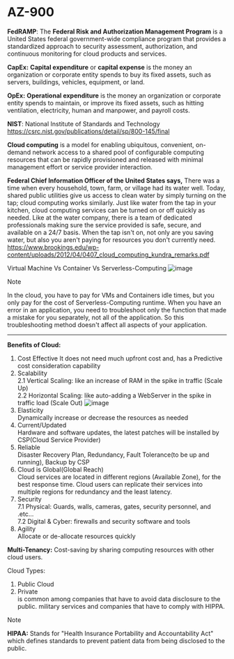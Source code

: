 # AZ-900
**FedRAMP**: The **Federal Risk and Authorization Management Program** is a United States federal government-wide compliance program that provides a standardized approach to security assessment, authorization, and continuous monitoring for cloud products and services.

**CapEx:** **Capital expenditure** or **capital expense** is the money an organization or corporate entity spends to buy its fixed assets, such as servers, buildings, vehicles, equipment, or land.

**OpEx:** **Operational expenditure** is the money an organization or corporate entity spends to maintain, or improve its fixed assets, such as hitting ventilation, electricity, human and manpower, and payroll costs.

**NIST**: National Institute of Standards and Technology https://csrc.nist.gov/publications/detail/sp/800-145/final

**Cloud computing** is a model for enabling ubiquitous, convenient, on-demand network access to a shared pool of configurable computing resources that can be rapidly provisioned and released with minimal management effort or service provider interaction. 

**Federal Chief Information Officer of the United States says,** There was a time when every household, town, farm, or village had its water well. Today, shared public utilities give us access to clean water by simply turning on the tap; cloud computing works similarly. Just like water from the tap in your kitchen, cloud computing services can be turned on or off quickly as needed. Like at the water company, there is a team of dedicated professionals making sure the service provided is safe, secure, and available on a 24/7 basis. When the tap isn't on, not only are you saving water, but also you aren't paying for resources you don't currently need.
https://www.brookings.edu/wp-content/uploads/2012/04/0407_cloud_computing_kundra_remarks.pdf

Virtual Machine Vs Container Vs Serverless-Computing
![image](https://github.com/mrkhorasani/AZ-900/assets/51242725/b21dbcaa-b007-4590-8c49-8bd9a403b62e)
> [!Note]  
> In the cloud, you have to pay for VMs and Containers idle times, but you only pay for the cost of Serverless-Computing runtime.
When you have an error in an application, you need to troubleshoot only the function that made a mistake for you separately, not all of the application. So this troubleshooting method doesn't affect all aspects of your application.

--------------
**Benefits of Cloud:**

1. Cost Effective
   It does not need much upfront cost and, has a Predictive cost consideration capability
2. Scalability <br>
   2.1 Vertical Scaling: like an increase of RAM in the spike in traffic (Scale Up) <br>
   2.2 Horizontal Scaling: like auto-adding a WebServer in the spike in traffic load (Scale Out)
   ![image](https://github.com/mrkhorasani/AZ-900/assets/51242725/6ff3da70-70e4-41c0-a590-1f758d74a046)
3. Elasticity<br>
   Dynamically increase or decrease the resources as needed 
4. Current/Updated<br>
   Hardware and software updates, the latest patches will be installed by CSP(Cloud Service Provider)
5. Reliable<br>
   Disaster Recovery Plan, Redundancy, Fault Tolerance(to be up and running), Backup by CSP
6. Cloud is Global(Global Reach)<br>
   Cloud services are located in different regions (Available Zone), for the best response time. Cloud users can replicate their services into multiple regions for redundancy and the least latency.
7. Security<br>
   7.1 Physical: Guards, walls, cameras, gates, security personnel, and .etc...<br>
   7.2  Digital & Cyber: firewalls and security software and tools
8. Agility<br>
   Allocate or de-allocate resources quickly

**Multi-Tenancy:** 
Cost-saving by sharing computing resources with other cloud users.

Cloud Types:
1. Public Cloud
2. Private<br>
   is common among companies that have to avoid data disclosure to the public. military services and companies that have to comply with HIPPA.
> [!Note]
> **HIPAA:** Stands for "Health Insurance Portability and Accountability Act" which defines standards to prevent patient data from being disclosed to the public.

   

